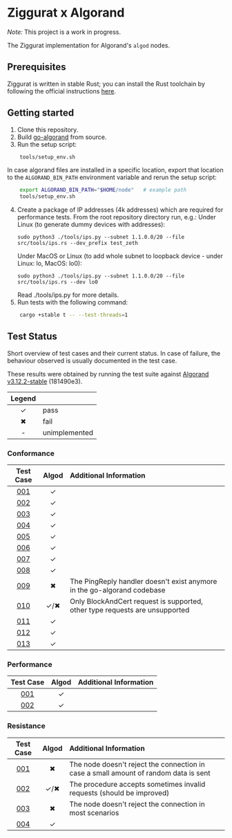 # Ziggurat x Algorand

*Note:* This project is a work in progress.

The Ziggurat implementation for Algorand's `algod` nodes.

## Prerequisites

Ziggurat is written in stable Rust; you can install the Rust toolchain by following the official instructions [here](https://www.rust-lang.org/learn/get-started).

## Getting started

1. Clone this repository.
2. Build [go-algorand](https://github.com/algorand/go-algorand) from source.
3. Run the setup script:
```zsh
    tools/setup_env.sh
```

In case algorand files are installed in a specific location, export that location to the `ALGORAND_BIN_PATH`
environment variable and rerun the setup script:
```zsh
    export ALGORAND_BIN_PATH="$HOME/node"   # example path
    tools/setup_env.sh
```
4. Create a package of IP addresses (4k addresses) which are required for performance tests. From the root repository directory run, e.g.:
   Under Linux (to generate dummy devices with addresses):
   ```
   sudo python3 ./tools/ips.py --subnet 1.1.0.0/20 --file src/tools/ips.rs --dev_prefix test_zeth
   ```
   Under MacOS or Linux (to add whole subnet to loopback device - under Linux: lo, MacOS: lo0):
   ```
   sudo python3 ./tools/ips.py --subnet 1.1.0.0/20 --file src/tools/ips.rs --dev lo0
   ```
   Read ./tools/ips.py for more details.
5. Run tests with the following command:
```zsh
    cargo +stable t -- --test-threads=1
```

## Test Status

Short overview of test cases and their current status. In case of failure, the behaviour observed is usually documented in the test case.

These results were obtained by running the test suite against [Algorand v3.12.2-stable](https://github.com/algorand/go-algorand/releases/tag/v3.12.2-stable) (181490e3).

| Legend |               |
| :----: | ------------- |
|   ✓    | pass          |
|   ✖    | fail          |
|   -    | unimplemented |

### Conformance

|             Test Case             | Algod  | Additional Information                                                      |
| :-------------------------------: | :----: | :-------------------------------------------------------------------------- |
| [001](SPEC.md#ZG-CONFORMANCE-001) |   ✓    |                                                                             |
| [002](SPEC.md#ZG-CONFORMANCE-002) |   ✓    |                                                                             |
| [003](SPEC.md#ZG-CONFORMANCE-003) |   ✓    |                                                                             |
| [004](SPEC.md#ZG-CONFORMANCE-004) |   ✓    |                                                                             |
| [005](SPEC.md#ZG-CONFORMANCE-005) |   ✓    |                                                                             |
| [006](SPEC.md#ZG-CONFORMANCE-006) |   ✓    |                                                                             |
| [007](SPEC.md#ZG-CONFORMANCE-007) |   ✓    |                                                                             |
| [008](SPEC.md#ZG-CONFORMANCE-008) |   ✓    |                                                                             |
| [009](SPEC.md#ZG-CONFORMANCE-009) |   ✖    | The PingReply handler doesn't exist anymore in the go-algorand codebase     |
| [010](SPEC.md#ZG-CONFORMANCE-010) |  ✓/✖   | Only BlockAndCert request is supported, other type requests are unsupported |
| [011](SPEC.md#ZG-CONFORMANCE-011) |   ✓    |                                                                             |
| [012](SPEC.md#ZG-CONFORMANCE-012) |   ✓    |                                                                             |
| [013](SPEC.md#ZG-CONFORMANCE-013) |   ✓    |                                                                             |

### Performance

|             Test Case             | Algod  | Additional Information                                                      |
|:---------------------------------:| :----: | :-------------------------------------------------------------------------- |
| [001](SPEC.md#ZG-PERFORMANCE-001) |   ✓    |                                                                             |
| [002](SPEC.md#ZG-PERFORMANCE-002) |   ✓    |                                                                             |

### Resistance

|             Test Case             | Algod  | Additional Information                                                                     |
| :-------------------------------: | :----: | :----------------------------------------------------------------------------------------- |
| [001](SPEC.md#ZG-RESISTANCE-001)  |   ✖    | The node doesn't reject the connection in case a small amount of random data is sent       |
| [002](SPEC.md#ZG-RESISTANCE-002)  |  ✓/✖   | The procedure accepts sometimes invalid requests (should be improved)                      |
| [003](SPEC.md#ZG-RESISTANCE-003)  |   ✖    | The node doesn't reject the connection in most scenarios                                   |
| [004](SPEC.md#ZG-RESISTANCE-004)  |   ✓    |                                                                                            |
